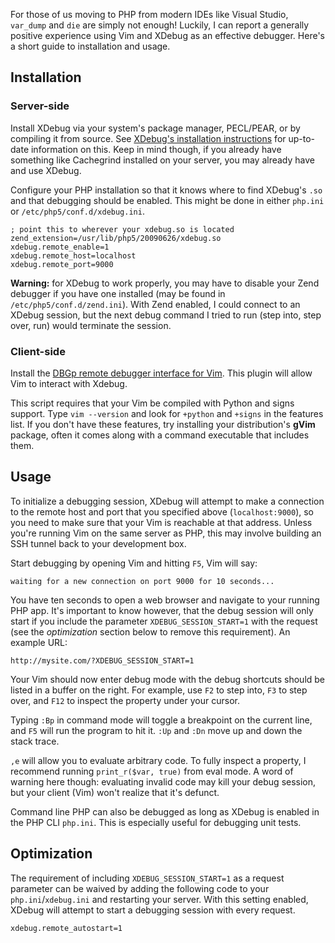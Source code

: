 For those of us moving to PHP from modern IDEs like Visual Studio, `var_dump` and `die` are simply not enough! Luckily, I can report a generally positive experience using Vim and XDebug as an effective debugger. Here's a short guide to installation and usage.

Installation
------------

### Server-side

Install XDebug via your system's package manager, PECL/PEAR, or by compiling it from source. See [XDebug's installation instructions](http://www.xdebug.org/docs/install) for up-to-date information on this. Keep in mind though, if you already have something like Cachegrind installed on your server, you may already have and use XDebug.

Configure your PHP installation so that it knows where to find XDebug's `.so` and that debugging should be enabled. This might be done in either `php.ini` or `/etc/php5/conf.d/xdebug.ini`.

```
; point this to wherever your xdebug.so is located
zend_extension=/usr/lib/php5/20090626/xdebug.so
xdebug.remote_enable=1
xdebug.remote_host=localhost
xdebug.remote_port=9000
```

**Warning:** for XDebug to work properly, you may have to disable your Zend debugger if you have one installed (may be found in `/etc/php5/conf.d/zend.ini`). With Zend enabled, I could connect to an XDebug session, but the next debug command I tried to run (step into, step over, run) would terminate the session.

### Client-side

Install the [DBGp remote debugger interface for Vim](http://www.vim.org/scripts/script.php?script_id=2508). This plugin will allow Vim to interact with Xdebug.

This script requires that your Vim be compiled with Python and signs support. Type `vim --version` and look for `+python` and `+signs` in the features list. If you don't have these features, try installing your distribution's **gVim** package, often it comes along with a command executable that includes them.

Usage
-----

To initialize a debugging session, XDebug will attempt to make a connection to the remote host and port that you specified above (`localhost:9000`), so you need to make sure that your Vim is reachable at that address. Unless you're running Vim on the same server as PHP, this may involve building an SSH tunnel back to your development box.

Start debugging by opening Vim and hitting `F5`, Vim will say:

```
waiting for a new connection on port 9000 for 10 seconds...
```

You have ten seconds to open a web browser and navigate to your running PHP app. It's important to know however, that the debug session will only start if you include the parameter `XDEBUG_SESSION_START=1` with the request (see the _optimization_ section below to remove this requirement). An example URL:

```
http://mysite.com/?XDEBUG_SESSION_START=1
```

Your Vim should now enter debug mode with the debug shortcuts should be listed in a buffer on the right. For example, use `F2` to step into, `F3` to step over, and `F12` to inspect the property under your cursor.

Typing `:Bp` in command mode will toggle a breakpoint on the current line, and `F5` will run the program to hit it. `:Up` and `:Dn` move up and down the stack trace.

`,e` will allow you to evaluate arbitrary code. To fully inspect a property, I recommend running `print_r($var, true)` from eval mode. A word of warning here though: evaluating invalid code may kill your debug session, but your client (Vim) won't realize that it's defunct.

Command line PHP can also be debugged as long as XDebug is enabled in the PHP CLI `php.ini`. This is especially useful for debugging unit tests.

Optimization
------------

The requirement of including `XDEBUG_SESSION_START=1` as a request parameter can be waived by adding the following code to your `php.ini`/`xdebug.ini` and restarting your server. With this setting enabled, XDebug will attempt to start a debugging session with every request.

```
xdebug.remote_autostart=1
```

